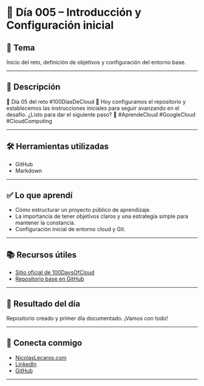 # 📅 Día 005 – Introducción y Configuración inicial

## 📌 Tema

Inicio del reto, definición de objetivos y configuración del entorno base.

---

## 📘 Descripción

🌟 Día 05 del reto #100DíasDeCloud 🚀
Hoy configuramos el repositorio y establecemos las instrucciones iniciales para seguir avanzando en el desafío. ¿Listo para dar el siguiente paso? 💪 #AprendeCloud #GoogleCloud #CloudComputing

---

## 🛠️ Herramientas utilizadas

- GitHub
- Markdown

---

## ✅ Lo que aprendí

- Cómo estructurar un proyecto público de aprendizaje.
- La importancia de tener objetivos claros y una estrategia simple para mantener la constancia.
- Configuración inicial de entorno cloud y Git.

---

## 📚 Recursos útiles

- [Sitio oficial de 100DaysOfCloud](https://www.100daysofcloud.com/)
- [Repositorio base en GitHub](https://github.com/100DaysOfCloud/100DaysOfCloud)

---

## 🎯 Resultado del día

Repositorio creado y primer día documentado. ¡Vamos con todo!

---

## 🤝 Conecta conmigo

- [NicolasLecaros.com](https://www.nicolaslecaros.com)
- [LinkedIn](https://www.linkedin.com/in/nicolaslecaros)
- [GitHub](https://github.com/nicolaslecaros/)

---

